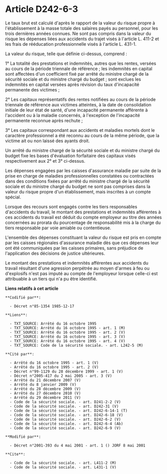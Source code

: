 # Article D242-6-3

Le taux brut est calculé d'après le rapport de la valeur du risque propre à l'établissement à la masse totale des salaires
payés au personnel, pour les trois dernières années connues. Ne sont pas compris dans la valeur du risque les dépenses liées
aux accidents du trajet visés à l'article L. 411-2 et les frais de rééducation professionnelle visés à l'article L. 431-1.

La valeur du risque, telle que définie ci-dessus, comprend :

1° La totalité des prestations et indemnités, autres que les rentes, versées au cours de la période triennale de référence ;
les indemnités en capital sont affectées d'un coefficient fixé par arrêté du ministre chargé de la sécurité sociale et du
ministre chargé du budget ; sont exclues les indemnités en capital versées après révision du taux d'incapacité permanente des
victimes ;

2° Les capitaux représentatifs des rentes notifiées au cours de la période triennale de référence aux victimes atteintes, à
la date de consolidation initiale de leur état de santé, d'une incapacité permanente afférente à l'accident ou à la maladie
concernés, à l'exception de l'incapacité permanente reconnue après rechute ;

3° Les capitaux correspondant aux accidents et maladies mortels dont le caractère professionnel a été reconnu au cours de la
même période, que la victime ait ou non laissé des ayants droit.

Un arrêté du ministre chargé de la sécurité sociale et du ministre chargé du budget fixe les bases d'évaluation forfaitaire
des capitaux visés respectivement aux 2° et 3° ci-dessus.

Les dépenses engagées par les caisses d'assurance maladie par suite de la prise en charge de maladies professionnelles
constatées ou contractées dans des conditions fixées par arrêté du ministre chargé de la sécurité sociale et du ministre
chargé du budget ne sont pas comprises dans la valeur du risque propre d'un établissement, mais inscrites à un compte
spécial.

Lorsque des recours sont engagés contre les tiers responsables d'accidents du travail, le montant des prestations et
indemnités afférentes à ces accidents du travail est déduit du compte employeur au titre des années concernées au prorata du
pourcentage de responsabilité mis à la charge du tiers responsable par voie amiable ou contentieuse.

L'ensemble des dépenses constituant la valeur du risque est pris en compte par les caisses régionales d'assurance maladie dès
que ces dépenses leur ont été communiquées par les caisses primaires, sans préjudice de l'application des décisions de
justice ultérieures.

Le montant des prestations et indemnités afférentes aux accidents du travail résultant d'une agression perpétrée au moyen
d'armes à feu ou d'explosifs n'est pas imputé au compte de l'employeur lorsque celle-ci est attribuable à un tiers qui n'a pu
être identifié.

**Liens relatifs à cet article**

	**Codifié par**:

	  - Décret n°85-1354 1985-12-17

	**Liens**:

	  - TXT_SOURCE: Arrêté du 16 octobre 1995
	  - TXT_SOURCE: Arrêté du 16 octobre 1995 - art. 1 (M)
	  - TXT_SOURCE: Arrêté du 16 octobre 1995 - art. 2 (V)
	  - TXT_SOURCE: Arrêté du 16 octobre 1995 - art. 3 (V)
	  - TXT_SOURCE: Arrêté du 16 octobre 1995 - art. 4 (V)
	  - TXT_SOURCE: Code de la sécurité sociale. - art. L242-5 (M)

	**Cité par**:

	  - Arrêté du 16 octobre 1995 - art. 1 (V)
	  - Arrêté du 16 octobre 1995 - art. 2 (V)
	  - Décret n°99-1129 du 28 décembre 1999 - art. 1 (V)
	  - Décret n°2005-417 du 2 mai 2005 - art. 3 (V)
	  - Arrêté du 21 décembre 2007 (V)
	  - Arrêté du 8 janvier 2009 (V)
	  - Arrêté du 28 décembre 2009 (V)
	  - Arrêté du 27 décembre 2010 (V)
	  - Arrêté du 29 décembre 2011 (V)
	  - Code de la sécurité sociale. - art. D241-2-2 (V)
	  - Code de la sécurité sociale. - art. D242-31 (V)
	  - Code de la sécurité sociale. - art. D242-6-14-1 (T)
	  - Code de la sécurité sociale. - art. D242-6-18 (V)
	  - Code de la sécurité sociale. - art. D242-6-2 (V)
	  - Code de la sécurité sociale. - art. D242-6-4 (Ab)
	  - Code de la sécurité sociale. - art. D242-6-9 (V)

	**Modifié par**:

	  - Décret n°2001-393 du 4 mai 2001 - art. 1 () JORF 8 mai 2001

	**Cite**:

	  - Code de la sécurité sociale. - art. L411-2 (M)
	  - Code de la sécurité sociale. - art. L431-1 (V)
